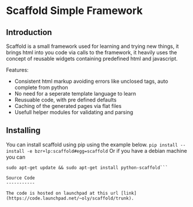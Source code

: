 Scaffold Simple Framework
=========================

Introduction
------------

Scaffold is a small framework used for learning and trying new things, it brings html into you code via calls to the framework, 
it heavily uses the concept of reusable widgets containing predefined html and javascript.

Features:

  * Consistent html markup avoiding errors like unclosed tags, auto complete from python
  * No need for a seperate template language to learn
  * Reusuable code, with pre defined defaults
  * Caching of the generated pages via flat files
  * Usefull helper modules for validating and parsing

Installing
----------

You can install scaffold using pip using the example below.
```pip install --install -e bzr+lp:scaffold#egg=scaffold```
Or if you have a debian machine you can 
``` sudo add-apt-repository ppa:oly/ppa
sudo apt-get update && sudo apt-get install python-scaffold```

Source Code
-----------

The code is hosted on launchpad at this url [link](https://code.launchpad.net/~oly/scaffold/trunk).

